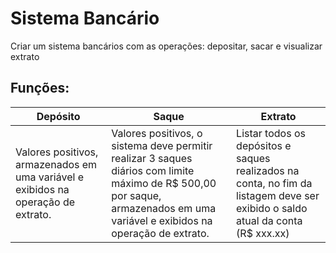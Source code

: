 # Sistema Bancário

Criar um sistema bancários com as operações: depositar, sacar e visualizar extrato

## Funções:

| Depósito | Saque | Extrato |
|----------|-------|---------|
|Valores positivos, armazenados em uma variável e exibidos na operação de extrato.|Valores positivos, o sistema deve permitir realizar 3 saques diários com limite máximo de R$ 500,00 por saque, armazenados em uma variável e exibidos na operação de extrato.|Listar todos os depósitos e saques realizados na conta, no fim da listagem deve ser exibido o saldo atual da conta (R$ xxx.xx)
